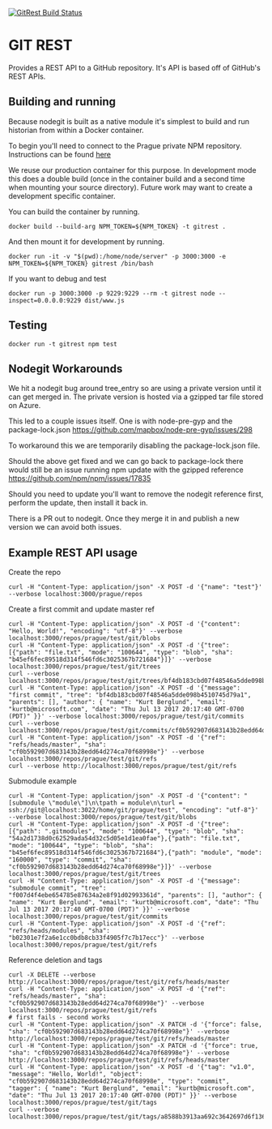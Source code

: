 [![GitRest Build Status](https://offnet.visualstudio.com/_apis/public/build/definitions/0a22f611-6a4a-4416-a1bb-53ed7284aa21/8/badge)](https://offnet.visualstudio.com/officenet/_build/index?definitionId=8)

# GIT REST

Provides a REST API to a GitHub repository. It's API is based off of GitHub's REST APIs.

## Building and running

Because nodegit is built as a native module it's simplest to build and run historian from within a Docker container.

To begin you'll need to connect to the Prague private NPM repository. Instructions can be found [here](../../doc)

We reuse our production container for this purpose. In development mode this does a double build (once in the
container build and a second time when mounting your source directory). Future work may want to create a development
specific container.

You can build the container by running.

`docker build --build-arg NPM_TOKEN=${NPM_TOKEN} -t gitrest .`

And then mount it for development by running.

`docker run -it -v "$(pwd):/home/node/server" -p 3000:3000 -e NPM_TOKEN=${NPM_TOKEN} gitrest /bin/bash`

If you want to debug and test

`docker run -p 3000:3000 -p 9229:9229 --rm -t gitrest node --inspect=0.0.0.0:9229 dist/www.js`

## Testing

`docker run -t gitrest npm test`

## Nodegit Workarounds

We hit a nodegit bug around tree_entry so are using a private version until it can get merged in. The private version is
hosted via a gzipped tar file stored on Azure.

This led to a couple issues itself. One is with node-pre-gyp and the package-lock.json https://github.com/mapbox/node-pre-gyp/issues/298

To workaround this we are temporarily disabling the package-lock.json file.

Should the above get fixed and we can go back to package-lock there would still be an issue running npm update with
the gzipped reference https://github.com/npm/npm/issues/17835

Should you need to update you'll want to remove the nodegit reference first, perform the update, then install it
back in.

There is a PR out to nodegit. Once they merge it in and publish a new version we can avoid both issues.

## Example REST API usage

Create the repo
```
curl -H "Content-Type: application/json" -X POST -d '{"name": "test"}' --verbose localhost:3000/prague/repos
```

Create a first commit and update master ref
```
curl -H "Content-Type: application/json" -X POST -d '{"content": "Hello, World!", "encoding": "utf-8"}' --verbose localhost:3000/repos/prague/test/git/blobs
curl -H "Content-Type: application/json" -X POST -d '{"tree": [{"path": "file.txt", "mode": "100644", "type": "blob", "sha": "b45ef6fec89518d314f546fd6c3025367b721684"}]}' --verbose localhost:3000/repos/prague/test/git/trees
curl --verbose localhost:3000/repos/prague/test/git/trees/bf4db183cbd07f48546a5dde098b4510745d79a1
curl -H "Content-Type: application/json" -X POST -d '{"message": "first commit", "tree": "bf4db183cbd07f48546a5dde098b4510745d79a1", "parents": [], "author": { "name": "Kurt Berglund", "email": "kurtb@microsoft.com", "date": "Thu Jul 13 2017 20:17:40 GMT-0700 (PDT)" }}' --verbose localhost:3000/repos/prague/test/git/commits
curl --verbose localhost:3000/repos/prague/test/git/commits/cf0b592907d683143b28edd64d274ca70f68998e
curl -H "Content-Type: application/json" -X POST -d '{"ref": "refs/heads/master", "sha": "cf0b592907d683143b28edd64d274ca70f68998e"}' --verbose localhost:3000/repos/prague/test/git/refs
curl --verbose http://localhost:3000/repos/prague/test/git/refs
```

Submodule example
```
curl -H "Content-Type: application/json" -X POST -d '{"content": "[submodule \"module\"]\n\tpath = module\n\turl = ssh://git@localhost:3022/home/git/prague/test", "encoding": "utf-8"}' --verbose localhost:3000/repos/prague/test/git/blobs
curl -H "Content-Type: application/json" -X POST -d '{"tree": [{"path": ".gitmodules", "mode": "100644", "type": "blob", "sha": "54a2d1738d0c62529ada54d32c5d05e1d1ea0fae"},{"path": "file.txt", "mode": "100644", "type": "blob", "sha": "b45ef6fec89518d314f546fd6c3025367b721684"},{"path": "module", "mode": "160000", "type": "commit", "sha": "cf0b592907d683143b28edd64d274ca70f68998e"}]}' --verbose localhost:3000/repos/prague/test/git/trees
curl -H "Content-Type: application/json" -X POST -d '{"message": "submodule commit", "tree": "f007d4f4ebe654785e87634a2e8f91d02993361d", "parents": [], "author": { "name": "Kurt Berglund", "email": "kurtb@microsoft.com", "date": "Thu Jul 13 2017 20:17:40 GMT-0700 (PDT)" }}' --verbose localhost:3000/repos/prague/test/git/commits
curl -H "Content-Type: application/json" -X POST -d '{"ref": "refs/heads/modules", "sha": "b02301e7f2a6e1cc0bdb8cb33f4905f7c7b17ecc"}' --verbose localhost:3000/repos/prague/test/git/refs
```

Reference deletion and tags
```
curl -X DELETE --verbose http://localhost:3000/repos/prague/test/git/refs/heads/master
curl -H "Content-Type: application/json" -X POST -d '{"ref": "refs/heads/master", "sha": "cf0b592907d683143b28edd64d274ca70f68998e"}' --verbose localhost:3000/repos/prague/test/git/refs
# first fails - second works
curl -H "Content-Type: application/json" -X PATCH -d '{"force": false, "sha": "cf0b592907d683143b28edd64d274ca70f68998e"}' --verbose http://localhost:3000/repos/prague/test/git/refs/heads/master
curl -H "Content-Type: application/json" -X PATCH -d '{"force": true, "sha": "cf0b592907d683143b28edd64d274ca70f68998e"}' --verbose http://localhost:3000/repos/prague/test/git/refs/heads/master
curl -H "Content-Type: application/json" -X POST -d '{"tag": "v1.0", "message": "Hello, World!", "object": "cf0b592907d683143b28edd64d274ca70f68998e", "type": "commit", "tagger": { "name": "Kurt Berglund", "email": "kurtb@microsoft.com", "date": "Thu Jul 13 2017 20:17:40 GMT-0700 (PDT)" }}' --verbose localhost:3000/repos/prague/test/git/tags
curl --verbose localhost:3000/repos/prague/test/git/tags/a8588b3913aa692c3642697d6f136cec470dd82c
```
